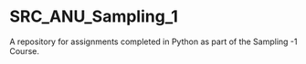 # SRC_ANU_Sampling_1
A repository for assignments completed in Python as part of the Sampling -1 Course.
